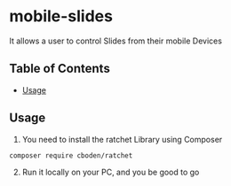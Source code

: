 # mobile-slides
It allows a user to control Slides from their mobile Devices

## Table of Contents

- [Usage](#usage)

## Usage

1. You need to install the ratchet Library using Composer

```bash
composer require cboden/ratchet
```
2. Run it locally on your PC, and you be good to go
